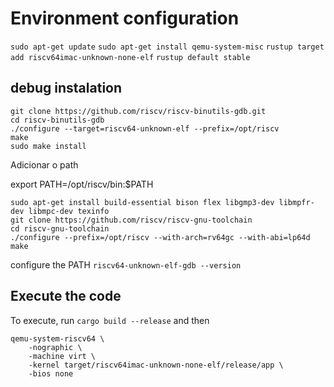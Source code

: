 # Environment configuration

`sudo apt-get update`
`sudo apt-get install qemu-system-misc`
`rustup target add riscv64imac-unknown-none-elf`
`rustup default stable`

## debug instalation

```
git clone https://github.com/riscv/riscv-binutils-gdb.git
cd riscv-binutils-gdb
./configure --target=riscv64-unknown-elf --prefix=/opt/riscv
make
sudo make install
```
Adicionar o path

export PATH=/opt/riscv/bin:$PATH

```
sudo apt-get install build-essential bison flex libgmp3-dev libmpfr-dev libmpc-dev texinfo
git clone https://github.com/riscv/riscv-gnu-toolchain
cd riscv-gnu-toolchain
./configure --prefix=/opt/riscv --with-arch=rv64gc --with-abi=lp64d
make
```
configure the PATH
`riscv64-unknown-elf-gdb --version`

## Execute the code
To execute, run `cargo build --release` and then

```
qemu-system-riscv64 \
    -nographic \
    -machine virt \
    -kernel target/riscv64imac-unknown-none-elf/release/app \
    -bios none
```

